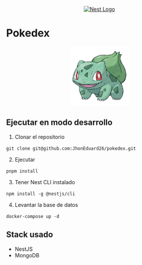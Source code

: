 <p align="center">
  <a href="http://nestjs.com/" target="blank"><img src="https://nestjs.com/img/logo-small.svg" width="200" alt="Nest Logo" /></a>
</p>

# Pokedex

<p align="center">
  <img src="https://raw.githubusercontent.com/PokeAPI/sprites/master/sprites/pokemon/other/official-artwork/1.png" width="160" alt="Bulbasaur" />
</p>

## Ejecutar en modo desarrollo

1. Clonar el repositorio

```
git clone git@github.com:JhonEduard26/pokedex.git
```

2. Ejecutar

```
pnpm install
```

3. Tener Nest CLI instalado

```
npm install -g @nestjs/cli
```

4. Levantar la base de datos

```
docker-compose up -d
```

## Stack usado

- NestJS
- MongoDB
